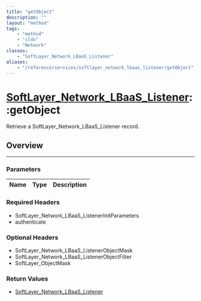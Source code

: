 ```yaml
---
title: "getObject"
description: ""
layout: "method"
tags:
    - "method"
    - "sldn"
    - "Network"
classes:
    - "SoftLayer_Network_LBaaS_Listener"
aliases:
    - "/reference/services/softlayer_network_lbaas_listener/getObject"
---
```

# [SoftLayer_Network_LBaaS_Listener](/reference/services/SoftLayer_Network_LBaaS_Listener)::getObject

Retrieve a SoftLayer_Network_LBaaS_Listener record.


## Overview 


-----

### Parameters 
|Name | Type | Description |
| --- | --- | --- |


### Required Headers
* SoftLayer_Network_LBaaS_ListenerInitParameters
* authenticate


### Optional Headers
* SoftLayer_Network_LBaaS_ListenerObjectMask
* SoftLayer_Network_LBaaS_ListenerObjectFilter
* SoftLayer_ObjectMask

### Return Values
* <a href='/reference/datatypes/SoftLayer_Network_LBaaS_Listener'>SoftLayer_Network_LBaaS_Listener </a>




